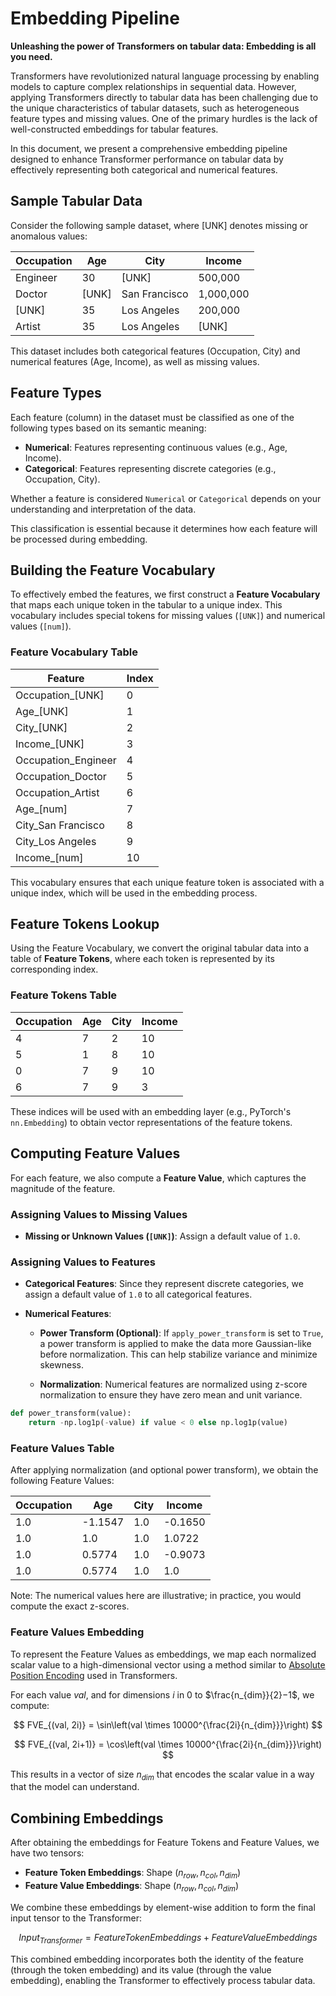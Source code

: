 # Embedding Pipeline
**Unleashing the power of Transformers on tabular data: Embedding is all you need.**

Transformers have revolutionized natural language processing by enabling models to capture complex relationships in sequential data. However, applying Transformers directly to tabular data has been challenging due to the unique characteristics of tabular datasets, such as heterogeneous feature types and missing values. One of the primary hurdles is the lack of well-constructed embeddings for tabular features.

In this document, we present a comprehensive embedding pipeline designed to enhance Transformer performance on tabular data by effectively representing both categorical and numerical features.

## Sample Tabular Data

Consider the following sample dataset, where [UNK] denotes missing or anomalous values:

| Occupation | Age   | City          | Income    |
|------------|-------|---------------|-----------|
| Engineer   | 30    | [UNK]         | 500,000   |
| Doctor     | [UNK] | San Francisco | 1,000,000 |
| [UNK]      | 35    | Los Angeles   | 200,000   |
| Artist     | 35    | Los Angeles   | [UNK]     |

This dataset includes both categorical features (Occupation, City) and numerical features (Age, Income), as well as missing values.

## Feature Types

Each feature (column) in the dataset must be classified as one of the following types based on its semantic meaning:

- **Numerical**: Features representing continuous values (e.g., Age, Income).
- **Categorical**: Features representing discrete categories (e.g., Occupation, City).

Whether a feature is considered `Numerical` or `Categorical` depends on your understanding and interpretation of the data.

This classification is essential because it determines how each feature will be processed during embedding.


## Building the Feature Vocabulary

To effectively embed the features, we first construct a **Feature Vocabulary** that maps each unique token in the tabular to a unique index. This vocabulary includes special tokens for missing values (`[UNK]`) and numerical values (`[num]`).

### Feature Vocabulary Table

| Feature              | Index |
|----------------------|-------|
| Occupation_[UNK]     | 0     |
| Age_[UNK]            | 1     |
| City_[UNK]           | 2     |
| Income_[UNK]         | 3     |
| Occupation_Engineer  | 4     |
| Occupation_Doctor    | 5     |
| Occupation_Artist    | 6     |
| Age_[num]            | 7     |
| City_San Francisco   | 8     |
| City_Los Angeles     | 9     |
| Income_[num]         | 10    |

This vocabulary ensures that each unique feature token is associated with a unique index, which will be used in the embedding process.

## Feature Tokens Lookup

Using the Feature Vocabulary, we convert the original tabular data into a table of **Feature Tokens**, where each token is represented by its corresponding index.


### Feature Tokens Table
| Occupation | Age | City | Income |
|------------|-----|------|--------|
| 4          | 7   | 2    | 10     |
| 5          | 1   | 8    | 10     |
| 0          | 7   | 9    | 10     |
| 6          | 7   | 9    | 3      |

These indices will be used with an embedding layer (e.g., PyTorch's `nn.Embedding`) to obtain vector representations of the feature tokens.

## Computing Feature Values

For each feature, we also compute a **Feature Value**, which captures the magnitude of the feature.

### Assigning Values to Missing Values

- **Missing or Unknown Values (`[UNK]`)**: Assign a default value of `1.0`.

### Assigning Values to Features

- **Categorical Features**: Since they represent discrete categories, we assign a default value of `1.0` to all categorical features.

- **Numerical Features**:

  - **Power Transform (Optional)**: If `apply_power_transform` is set to `True`, a power transform is applied to make the data more Gaussian-like before normalization. This can help stabilize variance and minimize skewness.

  - **Normalization**: Numerical features are normalized using z-score normalization to ensure they have zero mean and unit variance.


```python
def power_transform(value):
    return -np.log1p(-value) if value < 0 else np.log1p(value)
```


### Feature Values Table

After applying normalization (and optional power transform), we obtain the following Feature Values:

| Occupation | Age    | City | Income  |
|------------|--------|------|---------|
| 1.0        | -1.1547| 1.0  | -0.1650 |
| 1.0        | 1.0    | 1.0  | 1.0722  |
| 1.0        | 0.5774 | 1.0  | -0.9073 |
| 1.0        | 0.5774 | 1.0  | 1.0     |

Note: The numerical values here are illustrative; in practice, you would compute the exact z-scores.

### Feature Values Embedding

To represent the Feature Values as embeddings, we map each normalized scalar value to a high-dimensional vector using a method similar to [Absolute Position Encoding](https://arxiv.org/abs/1706.03762) used in Transformers.

For each value $val$, and for dimensions $i$ in $0$ to $\frac{n_{dim}}{2}​​−1$, we compute:

$$
FVE_{(val, 2i)} = \sin\left(val \times 10000^{\frac{2i}{n_{dim}}}\right)
$$

$$
FVE_{(val, 2i+1)} = \cos\left(val \times 10000^{\frac{2i}{n_{dim}}}\right)
$$

This results in a vector of size $n_{dim}$ that encodes the scalar value in a way that the model can understand.

## Combining Embeddings

After obtaining the embeddings for Feature Tokens and Feature Values, we have two tensors:
- **Feature Token Embeddings**: Shape $(n_{row}, n_{col}, n_{dim})$
- **Feature Value Embeddings**: Shape $(n_{row}, n_{col}, n_{dim})$

We combine these embeddings by element-wise addition to form the final input tensor to the Transformer:

$$
{Input}_{Transformer​}=Feature Token Embeddings + Feature Value Embeddings
$$

This combined embedding incorporates both the identity of the feature (through the token embedding) and its value (through the value embedding), enabling the Transformer to effectively process tabular data.

